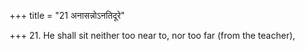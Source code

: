 +++
title = "21 अनासन्नोऽनतिदूरे"

+++
21. He shall sit neither too near to, nor too far (from the teacher),
